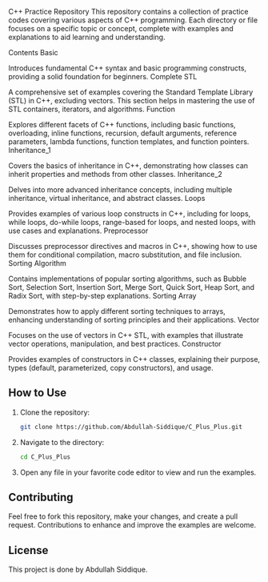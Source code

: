 C++ Practice Repository
This repository contains a collection of practice codes covering various aspects of C++ programming. Each directory or file focuses on a specific topic or concept, complete with examples and explanations to aid learning and understanding.

Contents
Basic

Introduces fundamental C++ syntax and basic programming constructs, providing a solid foundation for beginners.
Complete STL

A comprehensive set of examples covering the Standard Template Library (STL) in C++, excluding vectors. This section helps in mastering the use of STL containers, iterators, and algorithms.
Function

Explores different facets of C++ functions, including basic functions, overloading, inline functions, recursion, default arguments, reference parameters, lambda functions, function templates, and function pointers.
Inheritance_1

Covers the basics of inheritance in C++, demonstrating how classes can inherit properties and methods from other classes.
Inheritance_2

Delves into more advanced inheritance concepts, including multiple inheritance, virtual inheritance, and abstract classes.
Loops

Provides examples of various loop constructs in C++, including for loops, while loops, do-while loops, range-based for loops, and nested loops, with use cases and explanations.
Preprocessor

Discusses preprocessor directives and macros in C++, showing how to use them for conditional compilation, macro substitution, and file inclusion.
Sorting Algorithm

Contains implementations of popular sorting algorithms, such as Bubble Sort, Selection Sort, Insertion Sort, Merge Sort, Quick Sort, Heap Sort, and Radix Sort, with step-by-step explanations.
Sorting Array

Demonstrates how to apply different sorting techniques to arrays, enhancing understanding of sorting principles and their applications.
Vector

Focuses on the use of vectors in C++ STL, with examples that illustrate vector operations, manipulation, and best practices.
Constructor

Provides examples of constructors in C++ classes, explaining their purpose, types (default, parameterized, copy constructors), and usage.


## How to Use

1. Clone the repository:
    ```sh
    git clone https://github.com/Abdullah-Siddique/C_Plus_Plus.git
    ```

2. Navigate to the directory:
    ```sh
    cd C_Plus_Plus
    ```

3. Open any file in your favorite code editor to view and run the examples.

## Contributing

Feel free to fork this repository, make your changes, and create a pull request. Contributions to enhance and improve the examples are welcome.

## License

This project is done by Abdullah Siddique.

